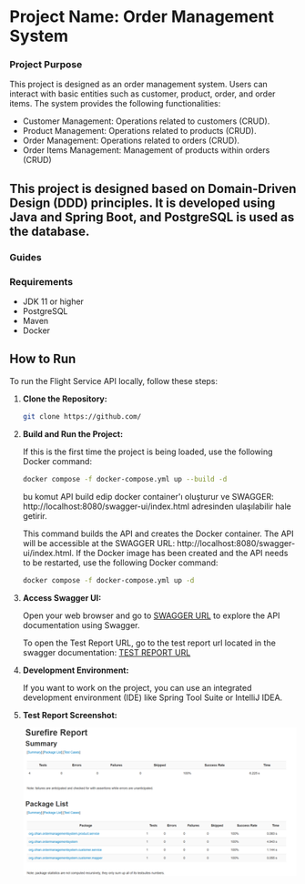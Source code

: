 # Project Name: Order Management System

### Project Purpose
This project is designed as an order management system. Users can interact with basic entities such as customer, product, order, and order items. The system provides the following functionalities:

* Customer Management: Operations related to customers (CRUD).
* Product Management: Operations related to products (CRUD).
* Order Management: Operations related to orders (CRUD).
* Order Items Management: Management of products within orders (CRUD)

## This project is designed based on Domain-Driven Design (DDD) principles. It is developed using Java and Spring Boot, and PostgreSQL is used as the database.

### Guides

### Requirements
* JDK 11 or higher
* PostgreSQL
* Maven 
* Docker

## How to Run

To run the Flight Service API locally, follow these steps:

1. **Clone the Repository:**

    ```bash
    git clone https://github.com/
    ```
2. **Build and Run the Project:**

   If this is the first time the project is being loaded, use the following Docker command:
     ```bash
    docker compose -f docker-compose.yml up --build -d 
     ```
   bu komut API build edip docker container'ı oluşturur ve SWAGGER: http://localhost:8080/swagger-ui/index.html adresinden ulaşılabilir hale getirir.
   
   This command builds the API and creates the Docker container. The API will be accessible at the SWAGGER URL: http://localhost:8080/swagger-ui/index.html.
   If the Docker image has been created and the API needs to be restarted, use the following Docker command:
    ```bash
    docker compose -f docker-compose.yml up -d 
    ```
3. **Access Swagger UI:**

   Open your web browser and go to [SWAGGER URL](http://localhost:8080/swagger-ui/index.html) to explore the API documentation using Swagger.

   To open the Test Report URL, go to the test report url located in the swagger documentation: [TEST REPORT URL](http://localhost:63342/order-management-system/target/reports/surefire.html?_ijt=thlaaghe14283nl8v2h5ffu27h&_ij_reload=RELOAD_ON_SAVE)

4. **Development Environment:**

    If you want to work on the project, you can use an integrated development environment (IDE) like Spring Tool Suite or IntelliJ IDEA.
   
5. **Test Report Screenshot:**

    ![](https://github.com/oguzcihan/order-management-system/blob/master/surefire_test_report.png)
